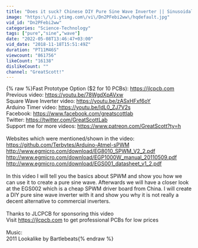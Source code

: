```yaml
---
title: "Does it suck? Chinese DIY Pure Sine Wave Inverter || Sinusoidal PWM (SPWM) Tutorial"
image: "https:\/\/i.ytimg.com\/vi\/Dn2PFebi2ww\/hqdefault.jpg"
vid_id: "Dn2PFebi2ww"
categories: "Science-Technology"
tags: ["pure","sine","wave"]
date: "2022-05-08T13:46:47+03:00"
vid_date: "2018-11-18T15:51:49Z"
duration: "PT11M46S"
viewcount: "861756"
likeCount: "16138"
dislikeCount: ""
channel: "GreatScott!"
---
```

{% raw %}Fast Prototype Option ($2 for 10 PCBs):  <a rel="nofollow" target="blank" href="https://jlcpcb.com">https://jlcpcb.com</a><br />Previous video: <a rel="nofollow" target="blank" href="https://youtu.be/78WgdXpAVxw">https://youtu.be/78WgdXpAVxw</a><br />Square Wave Inverter video: <a rel="nofollow" target="blank" href="https://youtu.be/zASxHFxf6oY">https://youtu.be/zASxHFxf6oY</a><br />Arduino Timer video: <a rel="nofollow" target="blank" href="https://youtu.be/IdL0_ZJ7V2s">https://youtu.be/IdL0_ZJ7V2s</a><br />Facebook: <a rel="nofollow" target="blank" href="https://www.facebook.com/greatscottlab">https://www.facebook.com/greatscottlab</a><br />Twitter: <a rel="nofollow" target="blank" href="https://twitter.com/GreatScottLab">https://twitter.com/GreatScottLab</a><br />Support me for more videos: <a rel="nofollow" target="blank" href="https://www.patreon.com/GreatScott?ty=h">https://www.patreon.com/GreatScott?ty=h</a><br /><br />Websites which were mentioned/shown in the video:<br /><a rel="nofollow" target="blank" href="https://github.com/Terbytes/Arduino-Atmel-sPWM">https://github.com/Terbytes/Arduino-Atmel-sPWM</a><br /><a rel="nofollow" target="blank" href="http://www.egmicro.com/download/EG8010_SPWM_V2_2.pdf">http://www.egmicro.com/download/EG8010_SPWM_V2_2.pdf</a><br /><a rel="nofollow" target="blank" href="http://www.egmicro.com/download/EGP1000W_manual_20110509.pdf">http://www.egmicro.com/download/EGP1000W_manual_20110509.pdf</a><br /><a rel="nofollow" target="blank" href="http://www.egmicro.com/download/EGS001_datasheet_v1_2.pdf">http://www.egmicro.com/download/EGS001_datasheet_v1_2.pdf</a><br /><br />In this video I will tell you the basics about SPWM and show you how we can use it to create a pure sine wave. Afterwards we will have a closer look at the EGS002 which is a cheap SPWM driver board from China. I will create a DIY pure sine wave inverter with it and show you why it is not really a decent alternative to commercial inverters.<br /><br />Thanks to JLCPCB for sponsoring this video<br />Visit <a rel="nofollow" target="blank" href="https://jlcpcb.com">https://jlcpcb.com</a> to get professional PCBs for low prices<br /><br />Music:<br />2011 Lookalike by Bartlebeats{% endraw %}
